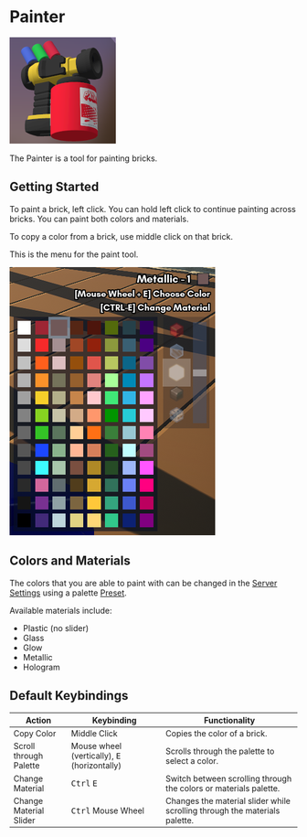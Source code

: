 # Painter

![Painter](../../assets/building/tools/painter.png)

The Painter is a tool for painting bricks.

## Getting Started

To paint a brick, left click. You can hold left click to continue painting across bricks. You can paint both colors and materials.

To copy a color from a brick, use middle click on that brick.

This is the menu for the paint tool.

![Paint Menu](../../assets/building/tools/paint_menu.png)

## Colors and Materials

The colors that you are able to paint with can be changed in the [Server Settings]() using a palette [Preset](../../essentials/presets.md).

Available materials include:
- Plastic (no slider)
- Glass
- Glow
- Metallic
- Hologram

## Default Keybindings

| Action                 | Keybinding                                            | Functionality                                                              |
|------------------------|-------------------------------------------------------|----------------------------------------------------------------------------|
| Copy Color             | Middle Click                                          | Copies the color of a brick.                                               |
| Scroll through Palette | Mouse wheel (vertically), <kbd>E</kbd> (horizontally) | Scrolls through the palette to select a color.                             |
| Change Material        | <kbd>Ctrl</kbd> <kbd>E</kbd>                          | Switch between scrolling through the colors or materials palette.          |
| Change Material Slider | <kbd>Ctrl</kbd> Mouse Wheel                           | Changes the material slider while scrolling through the materials palette. |
